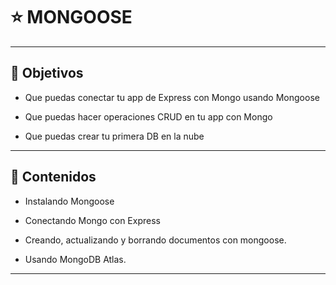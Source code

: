 # :star: MONGOOSE

---

## 🏁 Objetivos

- Que puedas conectar tu app de Express con Mongo usando Mongoose

- Que puedas hacer operaciones CRUD en tu app con Mongo

- Que puedas crear tu primera DB en la nube

---

## 📝 Contenidos

- Instalando Mongoose

- Conectando Mongo con Express

- Creando, actualizando y borrando documentos con mongoose.

- Usando MongoDB Atlas.

---
